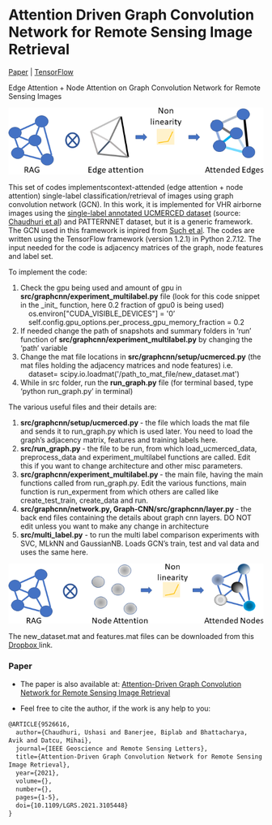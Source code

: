 # Attention Driven Graph Convolution Network for Remote Sensing Image Retrieval

[Paper](https://ieeexplore.ieee.org/abstract/document/9526616) | [TensorFlow](https://www.tensorflow.org/)

Edge Attention + Node Attention on Graph Convolution Network for Remote Sensing Images

<img src=edge_att_r1.png alt="Proposed edge attention." width="700">


This set of codes implementscontext-attended (edge attention + node attention) single-label classification/retrieval of images using graph convolution network (GCN). In this work, it is implemented for VHR airborne images using the <a href="http://bigearth.eu/assets/docs/multilabels.zip">single-label annotated UCMERCED dataset</a>  (source: <a href="https://ieeexplore.ieee.org/document/8089668/">Chaudhuri et al</a>) and PATTERNNET dataset, but it is a generic framework. The GCN used in this framework is inpired from <a href="https://ieeexplore.ieee.org/document/7979525/">Such et al</a>. The codes are written using the TensorFlow framework (version 1.2.1) in Python 2.7.12. The input needed for the code is adjacency matrices of the graph, node features and label set. 

To implement the code:
<ol>
<li>Check the gpu being used and amount of gpu in <b>src/graphcnn/experiment_multilabel.py</b> file (look for this code snippet in the _init_ function, here 0.2 fraction of gpu0 is being used) <br>
 &nbsp &nbsp os.environ["CUDA_VISIBLE_DEVICES"] = '0’ <br>
 &nbsp &nbsp self.config.gpu_options.per_process_gpu_memory_fraction = 0.2 
 </li> 

<li>If needed change the path of snapshots and summary folders in ‘run’ function of <b>src/graphcnn/experiment_multilabel.py</b> by changing the ‘path’ variable

<li> Change the mat file locations in <b>src/graphcnn/setup/ucmerced.py</b> (the mat files holding the adjacency matrices and node features) i.e.   <br> 
     &nbsp &nbsp dataset= scipy.io.loadmat('/path_to_mat_file/new_dataset.mat')</li>


<li> While in src folder, run the <b>run_graph.py</b> file (for terminal based, type ‘python run_graph.py’ in terminal) </li> </ol>

The various useful files and their details are:
<ol>
<li> <b> src/graphcnn/setup/ucmerced.py </b> - the file which loads the mat file and sends it to run_graph.py which is used later. You need to load the graph’s adjacency matrix, features and training labels here. </li>

<li> <b> src/run_graph.py </b> - the file to be run, from which load_ucmerced_data, preprocess_data and experiment_multilabel functions are called. Edit this if you want to change architecture and other misc parameters.</li>

<li> <b> src/graphcnn/experiment_multilabel.py </b> - the main file, having the main functions called from run_graph.py. Edit the various functions, main function is run_experment from which others are called like create_test_train, create_data and run. </li>

<li> <b> src/graphcnn/network.py, Graph-CNN/src/graphcnn/layer.py </b> - the back end files containing the details about graph cnn layers. DO NOT edit unless you want to make any change in architecture </li> 

<li> <b> src/multi_label.py</b> - to run the multi label comparison experiments with SVC, MLkNN and GaussianNB. Loads GCN’s train, test and val data and uses the same here.</li>
</ol>

<img src=node_att_r1.png alt="Existing node attention." width="700">

The new_dataset.mat and features.mat files can be downloaded from this <a href="https://www.dropbox.com/sh/k9ugragg6fbej6n/AAD6g6lhZm4243g0plTKaPJza?dl=0&m="> Dropbox </a> link. 


### Paper

*    The paper is also available at: [Attention-Driven Graph Convolution Network for Remote Sensing Image Retrieval](https://ieeexplore.ieee.org/abstract/document/9526616)

*   Feel free to cite the author, if the work is any help to you:

```
@ARTICLE{9526616,
  author={Chaudhuri, Ushasi and Banerjee, Biplab and Bhattacharya, Avik and Datcu, Mihai},
  journal={IEEE Geoscience and Remote Sensing Letters}, 
  title={Attention-Driven Graph Convolution Network for Remote Sensing Image Retrieval}, 
  year={2021},
  volume={},
  number={},
  pages={1-5},
  doi={10.1109/LGRS.2021.3105448}
}


